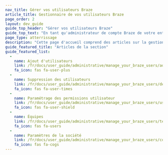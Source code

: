 ```yaml
---
nav_title: Gérer vos utilisateurs Braze
article_title: Gestionnaire de vos utilisateurs Braze
page_order: 2
layout: dev_guide
guide_top_header: "Gérer vos utilisateurs Braze"
guide_top_text: "En tant qu'administrateur de compte Braze de votre entreprise, vous pourriez avoir besoin de gérer les utilisateurs sur une base plus granulaire ou au cas par cas. Braze peut vous aider à le faire en créant des équipes et en gérant les autorisations d'utilisateur et les paramètres de l'entreprise."
page_type: atterrissage
description: "Cette page d'accueil comprend des articles sur la gestion de vos utilisateurs Braze, tels que l'ajout et la suppression d'utilisateurs, la configuration des permissions utilisateur ou la création d'équipes."
guide_featured_title: "Articles de la section"
guide_featured_list:
  - 
    name: Ajout d'utilisateurs
    link: /fr/docs/user_guide/administrative/manage_your_braze_users/adding_users_to_votre_dashboard/
    fa_icon: fas fa-user-plus
  - 
    name: Suppression des utilisateurs
    link: /fr/docs/user_guide/administrative/manage_your_braze_users/deleting_users_from_votre_compte/
    fa_icon: fas fa-user-times
  - 
    name: Paramétrage des permissions utilisateur
    link: /fr/docs/user_guide/administrative/manage_your_braze_users/user_permissions/
    fa_icon: fas fa-user-shield
  - 
    name: Équipes
    link: /fr/docs/user_guide/administrative/manage_your_braze_users/teams/
    fa_icon: fas fa-users
  - 
    name: Paramètres de la société
    link: /fr/docs/user_guide/administrative/manage_your_braze_users/company-wide_settings_management/
    fa_icon: fas fa-cogs
---
```


